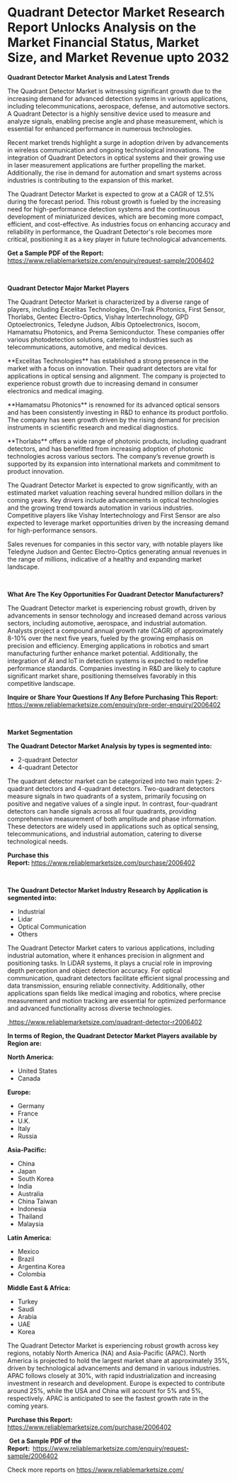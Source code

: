 <p><h1>Quadrant Detector Market Research Report Unlocks Analysis on the Market Financial Status, Market Size, and Market Revenue upto 2032</h1></p><p><strong>Quadrant Detector Market Analysis and Latest Trends</strong></p>
<p><p>The Quadrant Detector Market is witnessing significant growth due to the increasing demand for advanced detection systems in various applications, including telecommunications, aerospace, defense, and automotive sectors. A Quadrant Detector is a highly sensitive device used to measure and analyze signals, enabling precise angle and phase measurement, which is essential for enhanced performance in numerous technologies.</p><p>Recent market trends highlight a surge in adoption driven by advancements in wireless communication and ongoing technological innovations. The integration of Quadrant Detectors in optical systems and their growing use in laser measurement applications are further propelling the market. Additionally, the rise in demand for automation and smart systems across industries is contributing to the expansion of this market.</p><p>The Quadrant Detector Market is expected to grow at a CAGR of 12.5% during the forecast period. This robust growth is fueled by the increasing need for high-performance detection systems and the continuous development of miniaturized devices, which are becoming more compact, efficient, and cost-effective. As industries focus on enhancing accuracy and reliability in performance, the Quadrant Detector's role becomes more critical, positioning it as a key player in future technological advancements.</p></p>
<p><strong>Get a Sample PDF of the Report:&nbsp;</strong> <a href="https://www.reliablemarketsize.com/enquiry/request-sample/2006402?utm_campaign=2180&utm_medium=2&utm_source=Github&utm_content=ia&utm_term=20022025&utm_id=quadrant-detector">https://www.reliablemarketsize.com/enquiry/request-sample/2006402</a></p>
<p>&nbsp;</p>
<p><strong>Quadrant Detector Major Market Players</strong></p>
<p><p>The Quadrant Detector Market is characterized by a diverse range of players, including Excelitas Technologies, On-Trak Photonics, First Sensor, Thorlabs, Gentec Electro-Optics, Vishay Intertechnology, GPD Optoelectronics, Teledyne Judson, Albis Optoelectronics, Isocom, Hamamatsu Photonics, and Prema Semiconductor. These companies offer various photodetection solutions, catering to industries such as telecommunications, automotive, and medical devices.</p><p>**Excelitas Technologies** has established a strong presence in the market with a focus on innovation. Their quadrant detectors are vital for applications in optical sensing and alignment. The company is projected to experience robust growth due to increasing demand in consumer electronics and medical imaging.</p><p>**Hamamatsu Photonics** is renowned for its advanced optical sensors and has been consistently investing in R&D to enhance its product portfolio. The company has seen growth driven by the rising demand for precision instruments in scientific research and medical diagnostics.</p><p>**Thorlabs** offers a wide range of photonic products, including quadrant detectors, and has benefitted from increasing adoption of photonic technologies across various sectors. The company’s revenue growth is supported by its expansion into international markets and commitment to product innovation.</p><p>The Quadrant Detector Market is expected to grow significantly, with an estimated market valuation reaching several hundred million dollars in the coming years. Key drivers include advancements in optical technologies and the growing trend towards automation in various industries. Competitive players like Vishay Intertechnology and First Sensor are also expected to leverage market opportunities driven by the increasing demand for high-performance sensors.</p><p>Sales revenues for companies in this sector vary, with notable players like Teledyne Judson and Gentec Electro-Optics generating annual revenues in the range of millions, indicative of a healthy and expanding market landscape.</p></p>
<p>&nbsp;</p>
<p><strong>What Are The Key Opportunities For Quadrant Detector Manufacturers?</strong></p>
<p><p>The Quadrant Detector market is experiencing robust growth, driven by advancements in sensor technology and increased demand across various sectors, including automotive, aerospace, and industrial automation. Analysts project a compound annual growth rate (CAGR) of approximately 8-10% over the next five years, fueled by the growing emphasis on precision and efficiency. Emerging applications in robotics and smart manufacturing further enhance market potential. Additionally, the integration of AI and IoT in detection systems is expected to redefine performance standards. Companies investing in R&D are likely to capture significant market share, positioning themselves favorably in this competitive landscape.</p></p>
<p><strong>Inquire or Share Your Questions If Any Before Purchasing This Report:</strong> <a href="https://www.reliablemarketsize.com/enquiry/pre-order-enquiry/2006402?utm_campaign=2180&utm_medium=2&utm_source=Github&utm_content=ia&utm_term=20022025&utm_id=quadrant-detector">https://www.reliablemarketsize.com/enquiry/pre-order-enquiry/2006402</a></p>
<p>&nbsp;</p>
<p><strong>Market Segmentation</strong></p>
<p><strong>The Quadrant Detector Market Analysis by types is segmented into:</strong></p>
<p><ul><li>2-quadrant Detector</li><li>4-quadrant Detector</li></ul></p>
<p><p>The quadrant detector market can be categorized into two main types: 2-quadrant detectors and 4-quadrant detectors. Two-quadrant detectors measure signals in two quadrants of a system, primarily focusing on positive and negative values of a single input. In contrast, four-quadrant detectors can handle signals across all four quadrants, providing comprehensive measurement of both amplitude and phase information. These detectors are widely used in applications such as optical sensing, telecommunications, and industrial automation, catering to diverse technological needs.</p></p>
<p><strong>Purchase this Report:&nbsp;</strong><a href="https://www.reliablemarketsize.com/purchase/2006402?utm_campaign=2180&utm_medium=2&utm_source=Github&utm_content=ia&utm_term=20022025&utm_id=quadrant-detector">https://www.reliablemarketsize.com/purchase/2006402</a></p>
<p>&nbsp;</p>
<p><strong>The Quadrant Detector Market Industry Research by Application is segmented into:</strong></p>
<p><ul><li>Industrial</li><li>Lidar</li><li>Optical Communication</li><li>Others</li></ul></p>
<p><p>The Quadrant Detector Market caters to various applications, including industrial automation, where it enhances precision in alignment and positioning tasks. In LiDAR systems, it plays a crucial role in improving depth perception and object detection accuracy. For optical communication, quadrant detectors facilitate efficient signal processing and data transmission, ensuring reliable connectivity. Additionally, other applications span fields like medical imaging and robotics, where precise measurement and motion tracking are essential for optimized performance and advanced functionality across diverse technologies.</p></p>
<p><a href="https://www.reliablemarketsize.com/quadrant-detector-r2006402?utm_campaign=2180&utm_medium=2&utm_source=Github&utm_content=ia&utm_term=20022025&utm_id=quadrant-detector">&nbsp;https://www.reliablemarketsize.com/quadrant-detector-r2006402</a></p>
<p><strong>In terms of Region, the Quadrant Detector Market Players available by Region are:</strong></p>
<p>
    <p> <strong> North America: </strong>
        <ul>
            <li>United States</li>
            <li>Canada</li>
        </ul>
        </p> 
    <p> <strong> Europe: </strong>
        <ul>
            <li>Germany</li>
            <li>France</li>
            <li>U.K.</li>
            <li>Italy</li>
            <li>Russia</li>
        </ul>
        </p> 
    <p> <strong> Asia-Pacific: </strong>
        <ul>
            <li>China</li>
            <li>Japan</li>
            <li>South Korea</li>
            <li>India</li>
            <li>Australia</li>
            <li>China Taiwan</li>
            <li>Indonesia</li>
            <li>Thailand</li>
            <li>Malaysia</li>
        </ul>
        </p> 
    <p> <strong> Latin America: </strong>
        <ul>
            <li>Mexico</li>
            <li>Brazil</li>
            <li>Argentina Korea</li>
            <li>Colombia</li>
        </ul>
        </p> 
    <p> <strong> Middle East & Africa: </strong>
        <ul>
            <li>Turkey</li>
            <li>Saudi</li>
            <li>Arabia</li>
            <li>UAE</li>
            <li>Korea</li>
        </ul>
    </p>
    </p>
<p><p>The Quadrant Detector Market is experiencing robust growth across key regions, notably North America (NA) and Asia-Pacific (APAC). North America is projected to hold the largest market share at approximately 35%, driven by technological advancements and demand in various industries. APAC follows closely at 30%, with rapid industrialization and increasing investment in research and development. Europe is expected to contribute around 25%, while the USA and China will account for 5% and 5%, respectively. APAC is anticipated to see the fastest growth rate in the coming years.</p></p>
<p><strong>Purchase this Report: </strong><a href="https://www.reliablemarketsize.com/purchase/2006402?utm_campaign=2180&utm_medium=2&utm_source=Github&utm_content=ia&utm_term=20022025&utm_id=quadrant-detector">https://www.reliablemarketsize.com/purchase/2006402</a></p>
<p>&nbsp;<strong>Get a Sample PDF of the Report:&nbsp;&nbsp;</strong><a href="https://www.reliablemarketsize.com/enquiry/request-sample/2006402?utm_campaign=2180&utm_medium=2&utm_source=Github&utm_content=ia&utm_term=20022025&utm_id=quadrant-detector">https://www.reliablemarketsize.com/enquiry/request-sample/2006402</a></p>
<p><strong></strong></p>
<p>Check more reports on <a href="https://www.reliablemarketsize.com/?utm_campaign=2180&utm_medium=2&utm_source=Github&utm_content=ia&utm_term=20022025&utm_id=quadrant-detector">https://www.reliablemarketsize.com/</a></p>